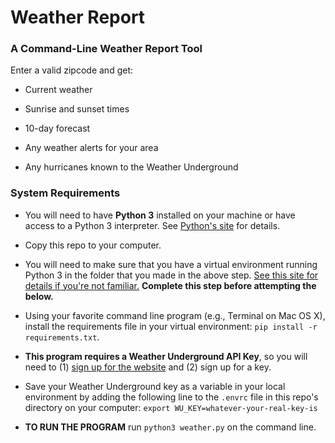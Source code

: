 # Weather Report

### A Command-Line Weather Report Tool

Enter a valid zipcode and get:

* Current weather

* Sunrise and sunset times

* 10-day forecast

* Any weather alerts for your area

* Any hurricanes known to the Weather Underground


### System Requirements

* You will need to have **Python&nbsp;3** installed on your machine or have access to a Python&nbsp;3 interpreter. See [Python's site](https://www.python.org/) for details.

* Copy this repo to your computer.

* You will need to make sure that you have a virtual environment running Python&nbsp;3 in the folder that you made in the above step. [See this site for details if you're not familiar.](http://docs.python-guide.org/en/latest/dev/virtualenvs/) **Complete this step before attempting the below.**

* Using your favorite command line program (e.g., Terminal on Mac&nbsp;OS&nbsp;X), install the requirements file in your virtual environment: `pip install -r requirements.txt`.

* **This program requires a Weather Underground API Key**, so you will need to (1) [sign up for the website](http://www.wunderground.com/weather/api) and (2) sign up for a key.

* Save your Weather Underground key as a variable in your local environment by adding the following line to the `.envrc` file in this repo's directory on your computer: `export WU_KEY=whatever-your-real-key-is`

* **TO RUN THE PROGRAM** run `python3 weather.py` on the command line.
